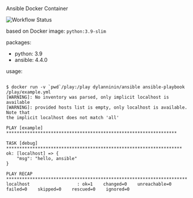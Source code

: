 Ansible Docker Container

![Workflow Status](https://github.com/dylanninin/docker-ansible/actions/workflows/docker.yml/badge.svg)

based on Docker image: `python:3.9-slim`

packages:

- python: 3.9
- ansible: 4.4.0

usage:

```shell

$ docker run -v `pwd`/play:/play dylanninin/ansible ansible-playbook /play/example.yml
[WARNING]: No inventory was parsed, only implicit localhost is available
[WARNING]: provided hosts list is empty, only localhost is available. Note that
the implicit localhost does not match 'all'

PLAY [example] *****************************************************************

TASK [debug] *******************************************************************
ok: [localhost] => {
    "msg": "hello, ansible"
}

PLAY RECAP *********************************************************************
localhost                  : ok=1    changed=0    unreachable=0    failed=0    skipped=0    rescued=0    ignored=0

```

